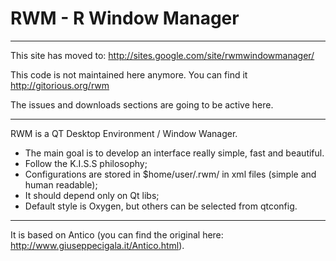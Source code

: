 # RWM - R Window Manager #


---

This site has moved to: http://sites.google.com/site/rwmwindowmanager/

This code is not maintained here anymore. You can find it http://gitorious.org/rwm

The issues and downloads sections are going to be active here.


---

RWM is a QT Desktop Environment / Window Wanager.
  * The main goal is to develop an interface really simple, fast and beautiful.
  * Follow the K.I.S.S philosophy;
  * Configurations are stored in $home/user/.rwm/ in xml files (simple and human readable);
  * It should depend only on Qt libs;
  * Default style is Oxygen, but others can be selected from qtconfig.


---

It is based on Antico (you can find the original here: http://www.giuseppecigala.it/Antico.html).